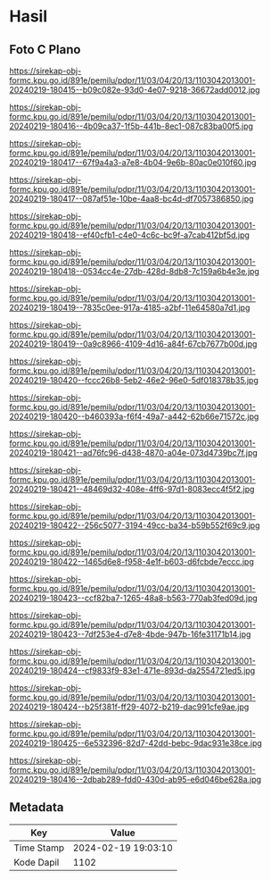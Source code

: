 # Hasil

## Foto C Plano

https://sirekap-obj-formc.kpu.go.id/891e/pemilu/pdpr/11/03/04/20/13/1103042013001-20240219-180415--b09c082e-93d0-4e07-9218-36672add0012.jpg

https://sirekap-obj-formc.kpu.go.id/891e/pemilu/pdpr/11/03/04/20/13/1103042013001-20240219-180416--4b09ca37-1f5b-441b-8ec1-087c83ba00f5.jpg

https://sirekap-obj-formc.kpu.go.id/891e/pemilu/pdpr/11/03/04/20/13/1103042013001-20240219-180417--67f9a4a3-a7e8-4b04-9e6b-80ac0e010f60.jpg

https://sirekap-obj-formc.kpu.go.id/891e/pemilu/pdpr/11/03/04/20/13/1103042013001-20240219-180417--087af51e-10be-4aa8-bc4d-df7057386850.jpg

https://sirekap-obj-formc.kpu.go.id/891e/pemilu/pdpr/11/03/04/20/13/1103042013001-20240219-180418--ef40cfb1-c4e0-4c6c-bc9f-a7cab412bf5d.jpg

https://sirekap-obj-formc.kpu.go.id/891e/pemilu/pdpr/11/03/04/20/13/1103042013001-20240219-180418--0534cc4e-27db-428d-8db8-7c159a6b4e3e.jpg

https://sirekap-obj-formc.kpu.go.id/891e/pemilu/pdpr/11/03/04/20/13/1103042013001-20240219-180419--7835c0ee-917a-4185-a2bf-11e64580a7d1.jpg

https://sirekap-obj-formc.kpu.go.id/891e/pemilu/pdpr/11/03/04/20/13/1103042013001-20240219-180419--0a9c8966-4109-4d16-a84f-67cb7677b00d.jpg

https://sirekap-obj-formc.kpu.go.id/891e/pemilu/pdpr/11/03/04/20/13/1103042013001-20240219-180420--fccc26b8-5eb2-46e2-96e0-5df018378b35.jpg

https://sirekap-obj-formc.kpu.go.id/891e/pemilu/pdpr/11/03/04/20/13/1103042013001-20240219-180420--b460393a-f6f4-49a7-a442-62b66e71572c.jpg

https://sirekap-obj-formc.kpu.go.id/891e/pemilu/pdpr/11/03/04/20/13/1103042013001-20240219-180421--ad76fc96-d438-4870-a04e-073d4739bc7f.jpg

https://sirekap-obj-formc.kpu.go.id/891e/pemilu/pdpr/11/03/04/20/13/1103042013001-20240219-180421--48469d32-408e-4ff6-97d1-8083ecc4f5f2.jpg

https://sirekap-obj-formc.kpu.go.id/891e/pemilu/pdpr/11/03/04/20/13/1103042013001-20240219-180422--256c5077-3194-49cc-ba34-b59b552f69c9.jpg

https://sirekap-obj-formc.kpu.go.id/891e/pemilu/pdpr/11/03/04/20/13/1103042013001-20240219-180422--1465d6e8-f958-4e1f-b603-d6fcbde7eccc.jpg

https://sirekap-obj-formc.kpu.go.id/891e/pemilu/pdpr/11/03/04/20/13/1103042013001-20240219-180423--ccf82ba7-1265-48a8-b563-770ab3fed09d.jpg

https://sirekap-obj-formc.kpu.go.id/891e/pemilu/pdpr/11/03/04/20/13/1103042013001-20240219-180423--7df253e4-d7e8-4bde-947b-16fe31171b14.jpg

https://sirekap-obj-formc.kpu.go.id/891e/pemilu/pdpr/11/03/04/20/13/1103042013001-20240219-180424--cf9833f9-83e1-471e-893d-da2554721ed5.jpg

https://sirekap-obj-formc.kpu.go.id/891e/pemilu/pdpr/11/03/04/20/13/1103042013001-20240219-180424--b25f381f-ff29-4072-b219-dac991cfe9ae.jpg

https://sirekap-obj-formc.kpu.go.id/891e/pemilu/pdpr/11/03/04/20/13/1103042013001-20240219-180425--6e532396-82d7-42dd-bebc-9dac931e38ce.jpg

https://sirekap-obj-formc.kpu.go.id/891e/pemilu/pdpr/11/03/04/20/13/1103042013001-20240219-180416--2dbab289-fdd0-430d-ab95-e6d046be628a.jpg


## Metadata

| Key        | Value               |
| ---------- | ------------------- |
| Time Stamp | 2024-02-19 19:03:10 |
| Kode Dapil | 1102                |



